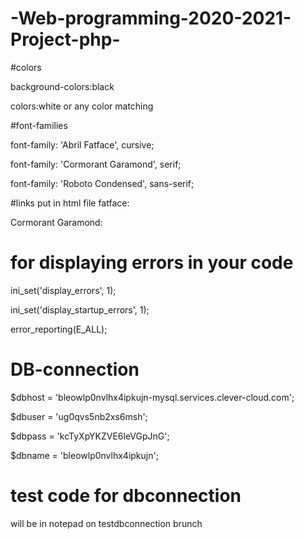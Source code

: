 # -Web-programming-2020-2021-Project-php-

#colors

background-colors:black

colors:white or any color matching

#font-families

font-family: 'Abril Fatface', cursive;

font-family: 'Cormorant Garamond', serif;

font-family: 'Roboto Condensed', sans-serif;


#links put in html file
fatface:
<link rel="preconnect" href="https://fonts.gstatic.com">

<link href="https://fonts.googleapis.com/css2?family=Abril+Fatface&display=swap" rel="stylesheet">

Cormorant Garamond:

<link href="https://fonts.googleapis.com/css2?family=Cormorant+Garamond&family=Lobster&family=Ranchers&display=swap" rel="stylesheet">


# for displaying errors in your code
ini_set('display_errors', 1);

ini_set('display_startup_errors', 1);

error_reporting(E_ALL);

# DB-connection
$dbhost = 'bleowlp0nvlhx4ipkujn-mysql.services.clever-cloud.com';

$dbuser = 'ug0qvs5nb2xs6msh';

$dbpass = 'kcTyXpYKZVE6leVGpJnG';
         
$dbname = 'bleowlp0nvlhx4ipkujn';

# test code for dbconnection 
 will be in notepad on testdbconnection brunch
